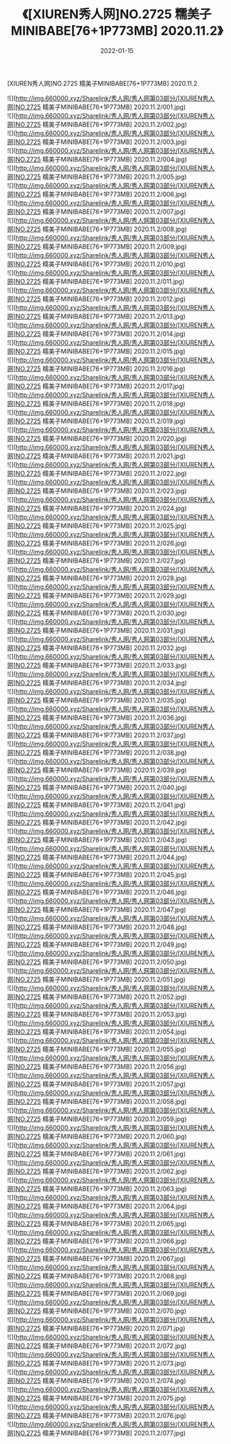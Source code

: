 ﻿---
layout: post
title:  《[XIUREN秀人网]NO.2725 糯美子MINIBABE[76+1P773MB] 2020.11.2》
date:   2022-01-15
img: http://img.660000.xyz/Sharelink/秀人网/秀人网第03部分/[XIUREN秀人网]NO.2725 糯美子MINIBABE[76+1P773MB] 2020.11.2/000.jpg
categories: [美女, 清纯, 唯美]
---

[XIUREN秀人网]NO.2725 糯美子MINIBABE[76+1P773MB] 2020.11.2

 ![](http://img.660000.xyz/Sharelink/秀人网/秀人网第03部分/[XIUREN秀人网]NO.2725 糯美子MINIBABE[76+1P773MB] 2020.11.2/001.jpg) <br>![](http://img.660000.xyz/Sharelink/秀人网/秀人网第03部分/[XIUREN秀人网]NO.2725 糯美子MINIBABE[76+1P773MB] 2020.11.2/002.jpg) <br>![](http://img.660000.xyz/Sharelink/秀人网/秀人网第03部分/[XIUREN秀人网]NO.2725 糯美子MINIBABE[76+1P773MB] 2020.11.2/003.jpg) <br>![](http://img.660000.xyz/Sharelink/秀人网/秀人网第03部分/[XIUREN秀人网]NO.2725 糯美子MINIBABE[76+1P773MB] 2020.11.2/004.jpg) <br>![](http://img.660000.xyz/Sharelink/秀人网/秀人网第03部分/[XIUREN秀人网]NO.2725 糯美子MINIBABE[76+1P773MB] 2020.11.2/005.jpg) <br>![](http://img.660000.xyz/Sharelink/秀人网/秀人网第03部分/[XIUREN秀人网]NO.2725 糯美子MINIBABE[76+1P773MB] 2020.11.2/006.jpg) <br>![](http://img.660000.xyz/Sharelink/秀人网/秀人网第03部分/[XIUREN秀人网]NO.2725 糯美子MINIBABE[76+1P773MB] 2020.11.2/007.jpg) <br>![](http://img.660000.xyz/Sharelink/秀人网/秀人网第03部分/[XIUREN秀人网]NO.2725 糯美子MINIBABE[76+1P773MB] 2020.11.2/008.jpg) <br>![](http://img.660000.xyz/Sharelink/秀人网/秀人网第03部分/[XIUREN秀人网]NO.2725 糯美子MINIBABE[76+1P773MB] 2020.11.2/009.jpg) <br>![](http://img.660000.xyz/Sharelink/秀人网/秀人网第03部分/[XIUREN秀人网]NO.2725 糯美子MINIBABE[76+1P773MB] 2020.11.2/010.jpg) <br>![](http://img.660000.xyz/Sharelink/秀人网/秀人网第03部分/[XIUREN秀人网]NO.2725 糯美子MINIBABE[76+1P773MB] 2020.11.2/011.jpg) <br>![](http://img.660000.xyz/Sharelink/秀人网/秀人网第03部分/[XIUREN秀人网]NO.2725 糯美子MINIBABE[76+1P773MB] 2020.11.2/012.jpg) <br>![](http://img.660000.xyz/Sharelink/秀人网/秀人网第03部分/[XIUREN秀人网]NO.2725 糯美子MINIBABE[76+1P773MB] 2020.11.2/013.jpg) <br>![](http://img.660000.xyz/Sharelink/秀人网/秀人网第03部分/[XIUREN秀人网]NO.2725 糯美子MINIBABE[76+1P773MB] 2020.11.2/014.jpg) <br>![](http://img.660000.xyz/Sharelink/秀人网/秀人网第03部分/[XIUREN秀人网]NO.2725 糯美子MINIBABE[76+1P773MB] 2020.11.2/015.jpg) <br>![](http://img.660000.xyz/Sharelink/秀人网/秀人网第03部分/[XIUREN秀人网]NO.2725 糯美子MINIBABE[76+1P773MB] 2020.11.2/016.jpg) <br>![](http://img.660000.xyz/Sharelink/秀人网/秀人网第03部分/[XIUREN秀人网]NO.2725 糯美子MINIBABE[76+1P773MB] 2020.11.2/017.jpg) <br>![](http://img.660000.xyz/Sharelink/秀人网/秀人网第03部分/[XIUREN秀人网]NO.2725 糯美子MINIBABE[76+1P773MB] 2020.11.2/018.jpg) <br>![](http://img.660000.xyz/Sharelink/秀人网/秀人网第03部分/[XIUREN秀人网]NO.2725 糯美子MINIBABE[76+1P773MB] 2020.11.2/019.jpg) <br>![](http://img.660000.xyz/Sharelink/秀人网/秀人网第03部分/[XIUREN秀人网]NO.2725 糯美子MINIBABE[76+1P773MB] 2020.11.2/020.jpg) <br>![](http://img.660000.xyz/Sharelink/秀人网/秀人网第03部分/[XIUREN秀人网]NO.2725 糯美子MINIBABE[76+1P773MB] 2020.11.2/021.jpg) <br>![](http://img.660000.xyz/Sharelink/秀人网/秀人网第03部分/[XIUREN秀人网]NO.2725 糯美子MINIBABE[76+1P773MB] 2020.11.2/022.jpg) <br>![](http://img.660000.xyz/Sharelink/秀人网/秀人网第03部分/[XIUREN秀人网]NO.2725 糯美子MINIBABE[76+1P773MB] 2020.11.2/023.jpg) <br>![](http://img.660000.xyz/Sharelink/秀人网/秀人网第03部分/[XIUREN秀人网]NO.2725 糯美子MINIBABE[76+1P773MB] 2020.11.2/024.jpg) <br>![](http://img.660000.xyz/Sharelink/秀人网/秀人网第03部分/[XIUREN秀人网]NO.2725 糯美子MINIBABE[76+1P773MB] 2020.11.2/025.jpg) <br>![](http://img.660000.xyz/Sharelink/秀人网/秀人网第03部分/[XIUREN秀人网]NO.2725 糯美子MINIBABE[76+1P773MB] 2020.11.2/026.jpg) <br>![](http://img.660000.xyz/Sharelink/秀人网/秀人网第03部分/[XIUREN秀人网]NO.2725 糯美子MINIBABE[76+1P773MB] 2020.11.2/027.jpg) <br>![](http://img.660000.xyz/Sharelink/秀人网/秀人网第03部分/[XIUREN秀人网]NO.2725 糯美子MINIBABE[76+1P773MB] 2020.11.2/028.jpg) <br>![](http://img.660000.xyz/Sharelink/秀人网/秀人网第03部分/[XIUREN秀人网]NO.2725 糯美子MINIBABE[76+1P773MB] 2020.11.2/029.jpg) <br>![](http://img.660000.xyz/Sharelink/秀人网/秀人网第03部分/[XIUREN秀人网]NO.2725 糯美子MINIBABE[76+1P773MB] 2020.11.2/030.jpg) <br>![](http://img.660000.xyz/Sharelink/秀人网/秀人网第03部分/[XIUREN秀人网]NO.2725 糯美子MINIBABE[76+1P773MB] 2020.11.2/031.jpg) <br>![](http://img.660000.xyz/Sharelink/秀人网/秀人网第03部分/[XIUREN秀人网]NO.2725 糯美子MINIBABE[76+1P773MB] 2020.11.2/032.jpg) <br>![](http://img.660000.xyz/Sharelink/秀人网/秀人网第03部分/[XIUREN秀人网]NO.2725 糯美子MINIBABE[76+1P773MB] 2020.11.2/033.jpg) <br>![](http://img.660000.xyz/Sharelink/秀人网/秀人网第03部分/[XIUREN秀人网]NO.2725 糯美子MINIBABE[76+1P773MB] 2020.11.2/034.jpg) <br>![](http://img.660000.xyz/Sharelink/秀人网/秀人网第03部分/[XIUREN秀人网]NO.2725 糯美子MINIBABE[76+1P773MB] 2020.11.2/035.jpg) <br>![](http://img.660000.xyz/Sharelink/秀人网/秀人网第03部分/[XIUREN秀人网]NO.2725 糯美子MINIBABE[76+1P773MB] 2020.11.2/036.jpg) <br>![](http://img.660000.xyz/Sharelink/秀人网/秀人网第03部分/[XIUREN秀人网]NO.2725 糯美子MINIBABE[76+1P773MB] 2020.11.2/037.jpg) <br>![](http://img.660000.xyz/Sharelink/秀人网/秀人网第03部分/[XIUREN秀人网]NO.2725 糯美子MINIBABE[76+1P773MB] 2020.11.2/038.jpg) <br>![](http://img.660000.xyz/Sharelink/秀人网/秀人网第03部分/[XIUREN秀人网]NO.2725 糯美子MINIBABE[76+1P773MB] 2020.11.2/039.jpg) <br>![](http://img.660000.xyz/Sharelink/秀人网/秀人网第03部分/[XIUREN秀人网]NO.2725 糯美子MINIBABE[76+1P773MB] 2020.11.2/040.jpg) <br>![](http://img.660000.xyz/Sharelink/秀人网/秀人网第03部分/[XIUREN秀人网]NO.2725 糯美子MINIBABE[76+1P773MB] 2020.11.2/041.jpg) <br>![](http://img.660000.xyz/Sharelink/秀人网/秀人网第03部分/[XIUREN秀人网]NO.2725 糯美子MINIBABE[76+1P773MB] 2020.11.2/042.jpg) <br>![](http://img.660000.xyz/Sharelink/秀人网/秀人网第03部分/[XIUREN秀人网]NO.2725 糯美子MINIBABE[76+1P773MB] 2020.11.2/043.jpg) <br>![](http://img.660000.xyz/Sharelink/秀人网/秀人网第03部分/[XIUREN秀人网]NO.2725 糯美子MINIBABE[76+1P773MB] 2020.11.2/044.jpg) <br>![](http://img.660000.xyz/Sharelink/秀人网/秀人网第03部分/[XIUREN秀人网]NO.2725 糯美子MINIBABE[76+1P773MB] 2020.11.2/045.jpg) <br>![](http://img.660000.xyz/Sharelink/秀人网/秀人网第03部分/[XIUREN秀人网]NO.2725 糯美子MINIBABE[76+1P773MB] 2020.11.2/046.jpg) <br>![](http://img.660000.xyz/Sharelink/秀人网/秀人网第03部分/[XIUREN秀人网]NO.2725 糯美子MINIBABE[76+1P773MB] 2020.11.2/047.jpg) <br>![](http://img.660000.xyz/Sharelink/秀人网/秀人网第03部分/[XIUREN秀人网]NO.2725 糯美子MINIBABE[76+1P773MB] 2020.11.2/048.jpg) <br>![](http://img.660000.xyz/Sharelink/秀人网/秀人网第03部分/[XIUREN秀人网]NO.2725 糯美子MINIBABE[76+1P773MB] 2020.11.2/049.jpg) <br>![](http://img.660000.xyz/Sharelink/秀人网/秀人网第03部分/[XIUREN秀人网]NO.2725 糯美子MINIBABE[76+1P773MB] 2020.11.2/050.jpg) <br>![](http://img.660000.xyz/Sharelink/秀人网/秀人网第03部分/[XIUREN秀人网]NO.2725 糯美子MINIBABE[76+1P773MB] 2020.11.2/051.jpg) <br>![](http://img.660000.xyz/Sharelink/秀人网/秀人网第03部分/[XIUREN秀人网]NO.2725 糯美子MINIBABE[76+1P773MB] 2020.11.2/052.jpg) <br>![](http://img.660000.xyz/Sharelink/秀人网/秀人网第03部分/[XIUREN秀人网]NO.2725 糯美子MINIBABE[76+1P773MB] 2020.11.2/053.jpg) <br>![](http://img.660000.xyz/Sharelink/秀人网/秀人网第03部分/[XIUREN秀人网]NO.2725 糯美子MINIBABE[76+1P773MB] 2020.11.2/054.jpg) <br>![](http://img.660000.xyz/Sharelink/秀人网/秀人网第03部分/[XIUREN秀人网]NO.2725 糯美子MINIBABE[76+1P773MB] 2020.11.2/055.jpg) <br>![](http://img.660000.xyz/Sharelink/秀人网/秀人网第03部分/[XIUREN秀人网]NO.2725 糯美子MINIBABE[76+1P773MB] 2020.11.2/056.jpg) <br>![](http://img.660000.xyz/Sharelink/秀人网/秀人网第03部分/[XIUREN秀人网]NO.2725 糯美子MINIBABE[76+1P773MB] 2020.11.2/057.jpg) <br>![](http://img.660000.xyz/Sharelink/秀人网/秀人网第03部分/[XIUREN秀人网]NO.2725 糯美子MINIBABE[76+1P773MB] 2020.11.2/058.jpg) <br>![](http://img.660000.xyz/Sharelink/秀人网/秀人网第03部分/[XIUREN秀人网]NO.2725 糯美子MINIBABE[76+1P773MB] 2020.11.2/059.jpg) <br>![](http://img.660000.xyz/Sharelink/秀人网/秀人网第03部分/[XIUREN秀人网]NO.2725 糯美子MINIBABE[76+1P773MB] 2020.11.2/060.jpg) <br>![](http://img.660000.xyz/Sharelink/秀人网/秀人网第03部分/[XIUREN秀人网]NO.2725 糯美子MINIBABE[76+1P773MB] 2020.11.2/061.jpg) <br>![](http://img.660000.xyz/Sharelink/秀人网/秀人网第03部分/[XIUREN秀人网]NO.2725 糯美子MINIBABE[76+1P773MB] 2020.11.2/062.jpg) <br>![](http://img.660000.xyz/Sharelink/秀人网/秀人网第03部分/[XIUREN秀人网]NO.2725 糯美子MINIBABE[76+1P773MB] 2020.11.2/063.jpg) <br>![](http://img.660000.xyz/Sharelink/秀人网/秀人网第03部分/[XIUREN秀人网]NO.2725 糯美子MINIBABE[76+1P773MB] 2020.11.2/064.jpg) <br>![](http://img.660000.xyz/Sharelink/秀人网/秀人网第03部分/[XIUREN秀人网]NO.2725 糯美子MINIBABE[76+1P773MB] 2020.11.2/065.jpg) <br>![](http://img.660000.xyz/Sharelink/秀人网/秀人网第03部分/[XIUREN秀人网]NO.2725 糯美子MINIBABE[76+1P773MB] 2020.11.2/066.jpg) <br>![](http://img.660000.xyz/Sharelink/秀人网/秀人网第03部分/[XIUREN秀人网]NO.2725 糯美子MINIBABE[76+1P773MB] 2020.11.2/067.jpg) <br>![](http://img.660000.xyz/Sharelink/秀人网/秀人网第03部分/[XIUREN秀人网]NO.2725 糯美子MINIBABE[76+1P773MB] 2020.11.2/068.jpg) <br>![](http://img.660000.xyz/Sharelink/秀人网/秀人网第03部分/[XIUREN秀人网]NO.2725 糯美子MINIBABE[76+1P773MB] 2020.11.2/069.jpg) <br>![](http://img.660000.xyz/Sharelink/秀人网/秀人网第03部分/[XIUREN秀人网]NO.2725 糯美子MINIBABE[76+1P773MB] 2020.11.2/070.jpg) <br>![](http://img.660000.xyz/Sharelink/秀人网/秀人网第03部分/[XIUREN秀人网]NO.2725 糯美子MINIBABE[76+1P773MB] 2020.11.2/071.jpg) <br>![](http://img.660000.xyz/Sharelink/秀人网/秀人网第03部分/[XIUREN秀人网]NO.2725 糯美子MINIBABE[76+1P773MB] 2020.11.2/072.jpg) <br>![](http://img.660000.xyz/Sharelink/秀人网/秀人网第03部分/[XIUREN秀人网]NO.2725 糯美子MINIBABE[76+1P773MB] 2020.11.2/073.jpg) <br>![](http://img.660000.xyz/Sharelink/秀人网/秀人网第03部分/[XIUREN秀人网]NO.2725 糯美子MINIBABE[76+1P773MB] 2020.11.2/074.jpg) <br>![](http://img.660000.xyz/Sharelink/秀人网/秀人网第03部分/[XIUREN秀人网]NO.2725 糯美子MINIBABE[76+1P773MB] 2020.11.2/075.jpg) <br>![](http://img.660000.xyz/Sharelink/秀人网/秀人网第03部分/[XIUREN秀人网]NO.2725 糯美子MINIBABE[76+1P773MB] 2020.11.2/076.jpg) <br>![](http://img.660000.xyz/Sharelink/秀人网/秀人网第03部分/[XIUREN秀人网]NO.2725 糯美子MINIBABE[76+1P773MB] 2020.11.2/077.jpg) <br>